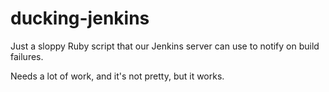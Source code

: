 ducking-jenkins
===============

Just a sloppy Ruby script that our Jenkins server can use to notify on build failures.

Needs a lot of work, and it's not pretty, but it works.